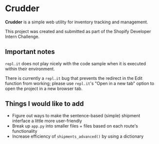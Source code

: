 # Crudder

**Crudder** is a simple web utility for inventory tracking and management.

This project was created and submitted as part of the Shopify Developer Intern Challenge.

## Important notes

`repl.it` does not play nicely with the code sample when it is executed within their environment.

There is currently a `repl.it` bug that prevents the redirect in the Edit function from working;
please use `repl.it`'s "Open in a new tab" option to open the project in a new browser tab.

## Things I would like to add
* Figure out ways to make the sentence-based (simple) shipment interface a little more user-friendly
* Break up `app.py` into smaller files + files based on each route's functionality
* Increase efficiency of `shipments_advanced()` by using a dictionary
